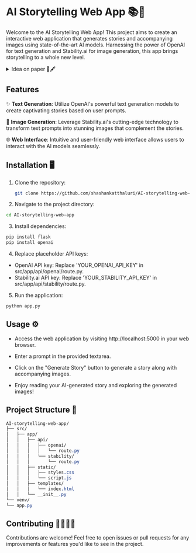 # AI Storytelling Web App 📚🤖

Welcome to the AI Storytelling Web App! This project aims to create an interactive web application that generates stories and accompanying images using state-of-the-art AI models. Harnessing the power of OpenAI for text generation and Stability.ai for image generation, this app brings storytelling to a whole new level.

<details>
   <summary> Idea on paper 📄🖋 </summary>
   
  
  Here's a general outline of the steps I planned when I thought of doing this project:

1. Planning and Research 🔎:
- Define the target audience and age group for the children's storytelling web app.
- Research existing children's storytelling apps to understand features, user experience, and content.
- Identify the specific AI capabilities you want to integrate, such as text generation, natural language understanding, or character generation.

2. Setting up Development Environment 🌎:
- Install Python and necessary libraries such as Flask for web development.
- Obtain API keys or access tokens for OpenAI and Stability.ai, if applicable.
- Set up a version control system like Git for managing code changes.

3. Designing the User Interface 🖥:
- Create wireframes or mockups of the web app's user interface.
- Design child-friendly and visually appealing UI elements, including colors, fonts, and illustrations.
- Consider incorporating interactive elements like animations or sound effects.

4. Implementing Backend Functionality 🔒:
- Develop the backend logic using Flask or another web framework.
- Integrate OpenAI's API for text generation to create story content.
- Implement features for user authentication, if desired, to save or personalize stories.

5. Integrating Stability.ai for Safety 🖼:
- Use Stability.ai to ensure that generated content is safe and appropriate for children.
- Implement content moderation mechanisms to filter out potentially harmful or inappropriate text.

6. Testing 🛠:
- Test the web app thoroughly to identify and fix any bugs or issues.
- Perform usability testing with children or parents to gather feedback on the app's user experience and content.

7. Deployment 👆:
- Choose a hosting provider for deploying the web app, such as Heroku or AWS.
- Set up the deployment environment and configure the web server.
- Deploy the web app to make it accessible to users.

8. Maintenance and Updates 👇:
- Monitor the web app for performance and security issues.
- Regularly update the app with new features, content, or improvements based on user feedback.
- Stay informed about changes or updates to the OpenAI and Stability.ai APIs and adjust the app accordingly.

</details>



## Features

✨ **Text Generation**: Utilize OpenAI's powerful text generation models to create captivating stories based on user prompts.

🎨 **Image Generation**: Leverage Stability.ai's cutting-edge technology to transform text prompts into stunning images that complement the stories.

🌐 **Web Interface**: Intuitive and user-friendly web interface allows users to interact with the AI models seamlessly.

## Installation 🖥

1. Clone the repository:
   ```bash
   git clone https://github.com/shashankatthaluri/AI-storytelling-web-app.git
   ```
2. Navigate to the project directory:

```bash
cd AI-storytelling-web-app
```

3. Install dependencies:
```bash
pip install flask
pip install openai
```

4. Replace placeholder API keys:

- OpenAI API key: Replace 'YOUR_OPENAI_API_KEY' in src/app/api/openai/route.py.
- Stability.ai API key: Replace 'YOUR_STABILITY_API_KEY' in src/app/api/stability/route.py.

5. Run the application:

```bash
python app.py
```
## Usage ⚙

- Access the web application by visiting http://localhost:5000 in your web browser.

- Enter a prompt in the provided textarea.

- Click on the "Generate Story" button to generate a story along with accompanying images.

- Enjoy reading your AI-generated story and exploring the generated images!

## Project Structure 📂

```scss
AI-storytelling-web-app/
├── src/
│   ├── app/
│   │   ├── api/
│   │   │   ├── openai/
│   │   │   │   └── route.py
│   │   │   └── stability/
│   │   │       └── route.py
│   │   ├── static/
│   │   │   ├── styles.css
│   │   │   └── script.js
│   │   ├── templates/
│   │   │   └── index.html
│   │   └── __init__.py
└── venv/
└── app.py
```

## Contributing 👩‍💻👨‍💻
Contributions are welcome! Feel free to open issues or pull requests for any improvements or features you'd like to see in the project.
